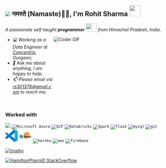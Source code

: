 
## <img src="https://emojis.slackmojis.com/emojis/images/1531849430/4246/blob-sunglasses.gif?1531849430" width="30"/> नमस्ते (Namaste)🙏🏻, I'm Rohit Sharma <img src="https://raw.githubusercontent.com/TheDudeThatCode/TheDudeThatCode/master/Assets/Hi.gif" width=35 height=35>

<p>
  <em>
    A passionate self-taught <b>programmer</b> <img src="https://raw.githubusercontent.com/TheDudeThatCode/TheDudeThatCode/master/Assets/Developer.gif" width=35 height=25> from Himachal Pradesh, India.
  </em>
 </p>

<img align="right" alt="Coder GIF" height=250 width=350 src="https://github.com/user-attachments/assets/1706f29f-971e-49fe-9bd2-c48c81e6c8da" />

<em>
  
- 💻 Working as a Data Engineer at [Concentrix](https://concentrix.com/), Gurgaon;
- 💬 Ask me about anything, I am happy to help;
- 📫 Please email via rs301378@gmail.com to reach me;
<br/> 
</em>

### Worked with 

<code><img height="40" src="https://www.vectorlogo.zone/logos/python/python-ar21.svg"></code>
<code><img height="40" src="https://www.vectorlogo.zone/logos/microsoft_azure/microsoft_azure-ar21~bgwhite.svg" title="Microsoft Azure"></code>
<code><img height="40" src="https://www.vectorlogo.zone/logos/google_cloud/google_cloud-ar21~bgwhite.svg" title="GCP"></code>
<code><img height="40" src="https://www.vectorlogo.zone/logos/databricks/databricks-ar21~bgwhite.svg" title="Databricks"></code>
<code><img height="40" src="https://www.vectorlogo.zone/logos/apache_spark/apache_spark-ar21~bgwhite.svg" title="Spark"></code>
<code><img height="40" src="https://www.vectorlogo.zone/logos/palletsprojects_flask/palletsprojects_flask-ar21~v2.svg" title="flask"></code>
<code><img height="40" src="https://www.vectorlogo.zone/logos/mysql/mysql-horizontal.svg" title="mysql"></code>
<code><img height="40" src="https://www.vectorlogo.zone/logos/git-scm/git-scm-icon.svg" title="git"></code>
<code><img height="40" src="https://raw.githubusercontent.com/github/explore/80688e429a7d4ef2fca1e82350fe8e3517d3494d/topics/visual-studio-code/visual-studio-code.png" title="vscode"></code>
<code><img height="40" src="https://raw.githubusercontent.com/github/explore/80688e429a7d4ef2fca1e82350fe8e3517d3494d/topics/scikit-learn/scikit-learn.png" title="sklearn"></code>
<code><img height="40" src="https://www.vectorlogo.zone/logos/heroku/heroku-ar21.svg" title="heroku"></code>
<code><img height="40" src="https://a0.awsstatic.com/main/images/logos/aws_logo_smile_1200x630.png" title="aws"></code>
<code><img height="40" src="https://www.vectorlogo.zone/logos/firebase/firebase-ar21.svg" title="firebase"></code>
 
[![trophy](https://github-profile-trophy.vercel.app/?username=rs301378&theme=gruvbox)](https://github.com/ryo-ma/github-profile-trophy) <br>

[![HamiltonPharmD StackOverflow](https://stackoverflow-badge.herokuapp.com/api/StackOverflowBadge/14122375)](https://stackoverflow.com//users/10912528/rohit-sharma)


